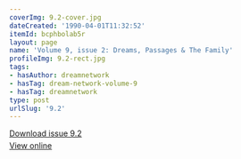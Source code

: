 ```yaml
---
coverImg: 9.2-cover.jpg
dateCreated: '1990-04-01T11:32:52'
itemId: bcphbolab5r
layout: page
name: 'Volume 9, issue 2: Dreams, Passages & The Family'
profileImg: 9.2-rect.jpg
tags:
- hasAuthor: dreamnetwork
- hasTag: dream-network-volume-9
- hasTag: dreamnetwork
type: post
urlSlug: '9.2'
---
```

<p style="margin-block-end: 5px; margin-block-start: 5px;"><a href="../files/pdfs/Volume_9/9.2-Dream-Network-Journal-Vol-9-No-2.pdf" download="">Download issue 9.2</a></p><p style="margin-block-end: 5px; margin-block-start: 5px;"><a href="../files/pdfs/Volume_9/9.2-Dream-Network-Journal-Vol-9-No-2.pdf">View online</a></p>